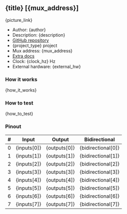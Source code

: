 ## {title} [{mux_address}]

{picture_link}

* Author: {author}
* Description: {description}
* [GitHub repository]({git_url})
* {project_type} project
* Mux address: {mux_address}
* [Extra docs]({doc_link})
* Clock: {clock_hz} Hz
* External hardware: {external_hw}

### How it works

{how_it_works}

### How to test

{how_to_test}

### Pinout

| # | Input        | Output       | Bidirectional      |
|---|--------------|--------------| -------------------|
| 0 | {inputs[0]}  | {outputs[0]} | {bidirectional[0]} |
| 1 | {inputs[1]}  | {outputs[1]} | {bidirectional[1]} |
| 2 | {inputs[2]}  | {outputs[2]} | {bidirectional[2]} |
| 3 | {inputs[3]}  | {outputs[3]} | {bidirectional[3]} |
| 4 | {inputs[4]}  | {outputs[4]} | {bidirectional[4]} |
| 5 | {inputs[5]}  | {outputs[5]} | {bidirectional[5]} |
| 6 | {inputs[6]}  | {outputs[6]} | {bidirectional[6]} |
| 7 | {inputs[7]}  | {outputs[7]} | {bidirectional[7]} |
